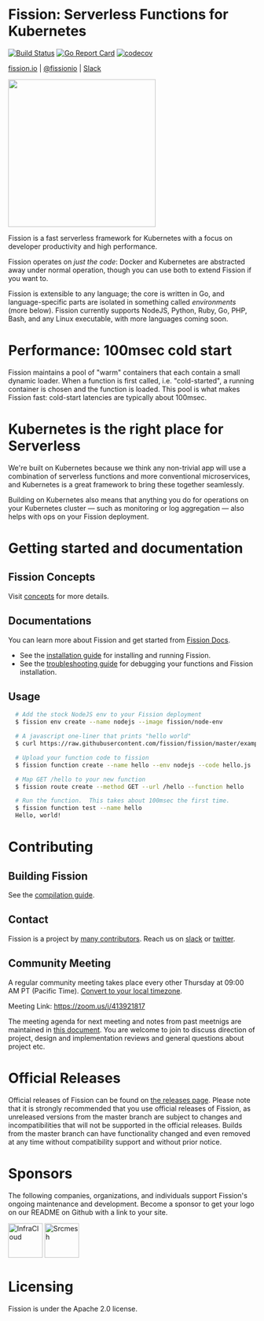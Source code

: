 # Fission: Serverless Functions for Kubernetes 

[![Build Status](https://travis-ci.org/fission/fission.svg?branch=master)](https://travis-ci.org/fission/fission)
[![Go Report Card](https://goreportcard.com/badge/github.com/fission/fission)](https://goreportcard.com/report/github.com/fission/fission)
[![codecov](https://codecov.io/gh/fission/fission/branch/master/graph/badge.svg)](https://codecov.io/gh/fission/fission)

[fission.io](http://fission.io) | [@fissionio](http://twitter.com/fissionio) | [Slack](https://join.slack.com/t/fissionio/shared_invite/enQtOTI3NjgyMjE5NzE3LTllODJiODBmYTBiYWUwMWQxZWRhNDhiZDMyN2EyNjAzMTFiYjE2Nzc1NzE0MTU4ZTg2MzVjMDQ1NWY3MGJhZmE)

<img src="https://docs.fission.io/images/logo.png" width="300">

Fission is a fast serverless framework for Kubernetes with a focus on
developer productivity and high performance.

Fission operates on _just the code_: Docker and Kubernetes are
abstracted away under normal operation, though you can use both to
extend Fission if you want to.

Fission is extensible to any language; the core is written in Go, and
language-specific parts are isolated in something called
_environments_ (more below).  Fission currently supports NodeJS, Python, Ruby, Go, 
PHP, Bash, and any Linux executable, with more languages coming soon.

# Performance: 100msec cold start

Fission maintains a pool of "warm" containers that each contain a
small dynamic loader.  When a function is first called,
i.e. "cold-started", a running container is chosen and the function is
loaded.  This pool is what makes Fission fast: cold-start latencies
are typically about 100msec.

# Kubernetes is the right place for Serverless

We're built on Kubernetes because we think any non-trivial app will
use a combination of serverless functions and more conventional
microservices, and Kubernetes is a great framework to bring these
together seamlessly.

Building on Kubernetes also means that anything you do for operations
on your Kubernetes cluster &mdash; such as monitoring or log
aggregation &mdash; also helps with ops on your Fission deployment.

# Getting started and documentation

## Fission Concepts

Visit [concepts](https://docs.fission.io/docs/concepts/) for more details.

## Documentations

You can learn more about Fission and get started from [Fission Docs](https://docs.fission.io/docs).
* See the [installation guide](https://docs.fission.io/docs/installation/) for installing and running Fission.
* See the [troubleshooting guide](https://docs.fission.io/docs/trouble-shooting/) for debugging your functions and Fission installation.

## Usage

```bash
  # Add the stock NodeJS env to your Fission deployment
  $ fission env create --name nodejs --image fission/node-env

  # A javascript one-liner that prints "hello world"
  $ curl https://raw.githubusercontent.com/fission/fission/master/examples/nodejs/hello.js > hello.js

  # Upload your function code to fission
  $ fission function create --name hello --env nodejs --code hello.js

  # Map GET /hello to your new function
  $ fission route create --method GET --url /hello --function hello

  # Run the function.  This takes about 100msec the first time.
  $ fission function test --name hello
  Hello, world!
```

# Contributing

## Building Fission
See the [compilation guide](https://docs.fission.io/docs/contributing/).

## Contact
Fission is a project by [many contributors](https://github.com/fission/fission/graphs/contributors).
Reach us on [slack](https://join.slack.com/t/fissionio/shared_invite/enQtOTI3NjgyMjE5NzE3LTllODJiODBmYTBiYWUwMWQxZWRhNDhiZDMyN2EyNjAzMTFiYjE2Nzc1NzE0MTU4ZTg2MzVjMDQ1NWY3MGJhZmE) or [twitter](https://twitter.com/fissionio).

## Community Meeting 

A regular community meeting takes place every other Thursday at 09:00 AM PT (Pacific Time). [Convert to your local timezone](http://www.thetimezoneconverter.com/?t=09:00&tz=PT%20%28Pacific%20Time%29).

Meeting Link: https://zoom.us/j/413921817 

The meeting agenda for next meeting and notes from past meetnigs are maintained in [this document](https://docs.google.com/document/d/1E-xw4KJgka4sUpETHxr9BJBYntzrtxlAN_CE3Wt8kws). You are welcome to join to discuss direction of project, design and implementation reviews and general questions about project etc.

# Official Releases

Official releases of Fission can be found on [the releases page](https://github.com/fission/fission/releases). 
Please note that it is strongly recommended that you use official releases of Fission, as unreleased versions from 
the master branch are subject to changes and incompatibilities that will not be supported in the official releases. 
Builds from the master branch can have functionality changed and even removed at any time without compatibility support 
and without prior notice.

# Sponsors
The following companies, organizations, and individuals support Fission's ongoing maintenance and development.
Become a sponsor to get your logo on our README on Github with a link to your site.

<p>
    <a href="https://infracloud.io/"><img src="https://fission.io/sponsors/infracloud.png" alt="InfraCloud" height="70"></a>
    <a href="https://srcmesh.com/"><img src="https://fission.io/sponsors/srcmesh.png" alt="Srcmesh" height="70"></a>
</p>

# Licensing

Fission is under the Apache 2.0 license.
